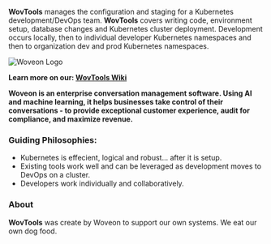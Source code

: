 **WovTools** manages the configuration and staging for a Kubernetes development/DevOps team. **WovTools** covers writing code, environment setup, database changes and Kubernetes cluster deployment. Development occurs locally, then to individual developer Kubernetes namespaces and then to organization dev and prod Kubernetes namespaces.

![Woveon Logo](https://github.com/woveon/wovtools/wiki/images/WebLogoBlack@600px-300x89.png)


**Learn more on our: [WovTools Wiki](https://github.com/woveon/wovtools/wiki)**

**Woveon is an enterprise conversation management software. Using AI and machine learning, it helps businesses take control of their conversations - to provide exceptional customer experience, audit for compliance, and maximize revenue.**


### Guiding Philosophies: 

- Kubernetes is effecient, logical and robust... after it is setup.
- Existing tools work well and can be leveraged as development moves to DevOps on a cluster.
- Developers work individually and collaboratively.


### About

**WovTools** was create by Woveon to support our own systems. We eat our own dog food.




